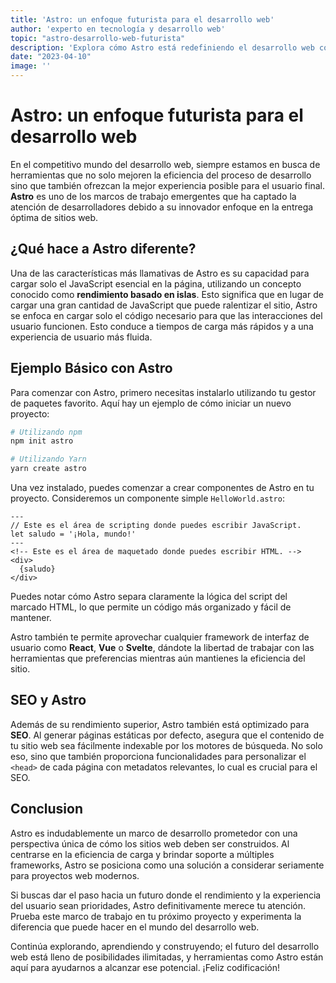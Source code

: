 ```yaml
---
title: 'Astro: un enfoque futurista para el desarrollo web'
author: 'experto en tecnología y desarrollo web'
topic: "astro-desarrollo-web-futurista"
description: 'Explora cómo Astro está redefiniendo el desarrollo web con un enfoque que promete eficiencia y rendimiento óptimo. En este artículo, desglosaremos las características innovadoras de Astro y proporcionaremos ejemplos concretos que ilustran su potencial para revolucionar la manera en que construimos sitios web.'
date: "2023-04-10"
image: ''
---
```


# Astro: un enfoque futurista para el desarrollo web

En el competitivo mundo del desarrollo web, siempre estamos en busca de herramientas que no solo mejoren la eficiencia del proceso de desarrollo sino que también ofrezcan la mejor experiencia posible para el usuario final. **Astro** es uno de los marcos de trabajo emergentes que ha captado la atención de desarrolladores debido a su innovador enfoque en la entrega óptima de sitios web.

## ¿Qué hace a Astro diferente?

Una de las características más llamativas de Astro es su capacidad para cargar solo el JavaScript esencial en la página, utilizando un concepto conocido como **rendimiento basado en islas**. Esto significa que en lugar de cargar una gran cantidad de JavaScript que puede ralentizar el sitio, Astro se enfoca en cargar solo el código necesario para que las interacciones del usuario funcionen. Esto conduce a tiempos de carga más rápidos y a una experiencia de usuario más fluida.

## Ejemplo Básico con Astro

Para comenzar con Astro, primero necesitas instalarlo utilizando tu gestor de paquetes favorito. Aquí hay un ejemplo de cómo iniciar un nuevo proyecto:

```bash
# Utilizando npm
npm init astro

# Utilizando Yarn
yarn create astro
```

Una vez instalado, puedes comenzar a crear componentes de Astro en tu proyecto. Consideremos un componente simple `HelloWorld.astro`:

```astro
---
// Este es el área de scripting donde puedes escribir JavaScript.
let saludo = '¡Hola, mundo!'
---
<!-- Este es el área de maquetado donde puedes escribir HTML. -->
<div>
  {saludo}
</div>
```

Puedes notar cómo Astro separa claramente la lógica del script del marcado HTML, lo que permite un código más organizado y fácil de mantener.

Astro también te permite aprovechar cualquier framework de interfaz de usuario como **React**, **Vue** o **Svelte**, dándote la libertad de trabajar con las herramientas que preferencias mientras aún mantienes la eficiencia del sitio.

## SEO y Astro

Además de su rendimiento superior, Astro también está optimizado para **SEO**. Al generar páginas estáticas por defecto, asegura que el contenido de tu sitio web sea fácilmente indexable por los motores de búsqueda. No solo eso, sino que también proporciona funcionalidades para personalizar el `<head>` de cada página con metadatos relevantes, lo cual es crucial para el SEO.

## Conclusion

Astro es indudablemente un marco de desarrollo prometedor con una perspectiva única de cómo los sitios web deben ser construidos. Al centrarse en la eficiencia de carga y brindar soporte a múltiples frameworks, Astro se posiciona como una solución a considerar seriamente para proyectos web modernos.

Si buscas dar el paso hacia un futuro donde el rendimiento y la experiencia del usuario sean prioridades, Astro definitivamente merece tu atención. Prueba este marco de trabajo en tu próximo proyecto y experimenta la diferencia que puede hacer en el mundo del desarrollo web.

Continúa explorando, aprendiendo y construyendo; el futuro del desarrollo web está lleno de posibilidades ilimitadas, y herramientas como Astro están aquí para ayudarnos a alcanzar ese potencial. ¡Feliz codificación!